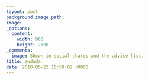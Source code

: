 ```yaml
---
layout: post
background_image_path: 
image: 
_options:
  content:
    width: 960
    height: 2000
_comments:
  image: Shown in social shares and the advice list.
title: awdada
date: 2018-05-23 15:58:09 +0000
---
```

